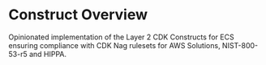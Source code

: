 # Construct Overview

Opinionated implementation of the Layer 2 CDK Constructs for ECS ensuring compliance with CDK Nag rulesets for AWS Solutions, NIST-800-53-r5 and HIPPA.
